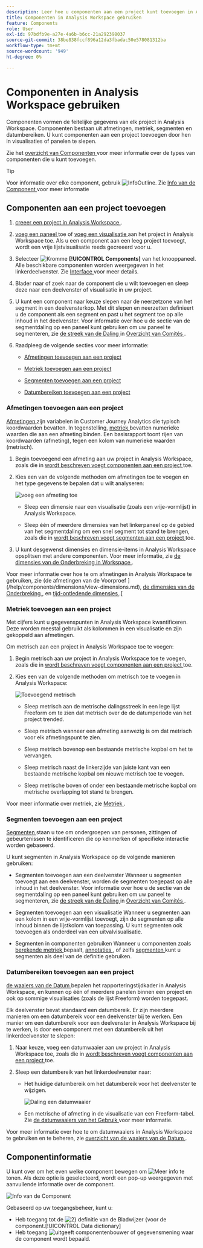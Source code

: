 ```yaml
---
description: Leer hoe u componenten aan een project kunt toevoegen in Analysis Workspace
title: Componenten in Analysis Workspace gebruiken
feature: Components
role: User
exl-id: 97bdfb9e-a27e-4a6b-b6cc-21a292398037
source-git-commit: 38be838fccf896a12da3fbadac50e578081312ba
workflow-type: tm+mt
source-wordcount: '949'
ht-degree: 0%

---
```


# Componenten in Analysis Workspace gebruiken

Componenten vormen de feitelijke gegevens van elk project in Analysis Workspace. Componenten bestaan uit afmetingen, metriek, segmenten en datumbereiken. U kunt componenten aan een project toevoegen door hen in visualisaties of panelen te slepen.

Zie het [ overzicht van Componenten ](/help/components/overview.md) voor meer informatie over de types van componenten die u kunt toevoegen.

>[!TIP]
>
>Voor informatie over elke component, gebruik ![ InfoOutline ](/help/assets/icons/InfoOutline.svg). Zie [ Info van de Component ](#component-info) voor meer informatie

## Componenten aan een project toevoegen

1. [ creeer een project in Analysis Workspace ](/help/analysis-workspace/build-workspace-project/create-projects.md).

1. [ voeg een paneel ](/help/analysis-workspace/c-panels/panels.md#create-a-panel) toe of [ voeg een visualisatie ](/help/analysis-workspace/visualizations/freeform-analysis-visualizations.md#add-visualizations-to-a-panel) aan het project in Analysis Workspace toe. Als u een component aan een leeg project toevoegt, wordt een vrije lijstvisualisatie reeds gecreeerd voor u.

1. Selecteer ![ Kromme ](/help/assets/icons/Curate.svg) **[!UICONTROL Components]** van het knooppaneel. Alle beschikbare componenten worden weergegeven in het linkerdeelvenster. Zie [ Interface ](/help/analysis-workspace/home.md#interface) voor meer details.

1. Blader naar of zoek naar de component die u wilt toevoegen en sleep deze naar een deelvenster of visualisatie in uw project.

1. U kunt een component naar keuze slepen naar de neerzetzone van het segment in een deelvensterkop. Met dit slepen en neerzetten definieert u de component als een segment en past u het segment toe op alle inhoud in het deelvenster.
Voor informatie over hoe u de sectie van de segmentdaling op een paneel kunt gebruiken om uw paneel te segmenteren, zie [ de streek van de Daling ](/help/analysis-workspace/c-panels/panels.md#drop-zone) in [ Overzicht van Comités ](/help/analysis-workspace/c-panels/panels.md).

1. Raadpleeg de volgende secties voor meer informatie:

   * [Afmetingen toevoegen aan een project](#add-dimensions-to-a-project)

   * [Metriek toevoegen aan een project](#add-metrics-to-a-project)

   * [Segmenten toevoegen aan een project](#add-segments-to-a-project)

   * [Datumbereiken toevoegen aan een project](#add-date-ranges-to-a-project)

### Afmetingen toevoegen aan een project

[ Afmetingen ](/help/components/dimensions/overview.md) zijn variabelen in Customer Journey Analytics die typisch koordwaarden bevatten. In tegenstelling, [ metriek ](/help/components/calc-metrics/calc-metr-overview.md) bevatten numerieke waarden die aan een afmeting binden. Een basisrapport toont rijen van koordwaarden (afmeting), tegen een kolom van numerieke waarden (metrisch).

1. Begin toevoegend een afmeting aan uw project in Analysis Workspace, zoals die in [ wordt beschreven voegt componenten aan een project ](#add-components-to-a-project) toe.

1. Kies een van de volgende methoden om afmetingen toe te voegen en het type gegevens te bepalen dat u wilt analyseren:

   ![ voeg een afmeting ](/help/components/assets/add-dimension.gif) toe

   * Sleep een dimensie naar een visualisatie (zoals een vrije-vormlijst) in Analysis Workspace.

   * Sleep één of meerdere dimensies van het linkerpaneel op de gebied van het segmentdaling om een snel segment tot stand te brengen, zoals die in [ wordt beschreven voegt segmenten aan een project ](#add-filters-to-a-project) toe.

1. U kunt desgewenst dimensies en dimensie-items in Analysis Workspace opsplitsen met andere componenten. Voor meer informatie, zie [ de dimensies van de Onderbreking in Workspace ](/help/components/dimensions/t-breakdown-fa.md).

Voor meer informatie over hoe te om afmetingen in Analysis Workspace te gebruiken, zie {de afmetingen van de Voorproef ](/help/components/dimensions/view-dimensions.md), [ de dimensies van de Onderbreking ](/help/components/dimensions/t-breakdown-fa.md), en [ tijd-ontledende dimensies ](/help/components/dimensions/time-parting-dimensions.md).[

### Metriek toevoegen aan een project

Met cijfers kunt u gegevenspunten in Analysis Workspace kwantificeren. Deze worden meestal gebruikt als kolommen in een visualisatie en zijn gekoppeld aan afmetingen.

Om metrisch aan een project in Analysis Workspace toe te voegen:

1. Begin metrisch aan uw project in Analysis Workspace toe te voegen, zoals die in [ wordt beschreven voegt componenten aan een project ](#add-components-to-a-project) toe.



1. Kies een van de volgende methoden om metrisch toe te voegen in Analysis Workspace:

   ![ Toevoegend metrisch ](/help/components/assets/add-metric.gif)

   * Sleep metrisch aan de metrische dalingsstreek in een lege lijst Freeform om te zien dat metrisch over de de datumperiode van het project trended.

   * Sleep metrisch wanneer een afmeting aanwezig is om dat metrisch voor elk afmetingspunt te zien.

   * Sleep metrisch bovenop een bestaande metrische kopbal om het te vervangen.

   * Sleep metrisch naast de linkerzijde van juiste kant van een bestaande metrische kopbal om nieuwe metrisch toe te voegen.

   * Sleep metrische boven of onder een bestaande metrische kopbal om metrische overlapping tot stand te brengen.


Voor meer informatie over metriek, zie [ Metriek ](/help/components/apply-create-metrics.md).

### Segmenten toevoegen aan een project

[ Segmenten ](/help/components/segments/seg-overview.md) staan u toe om ondergroepen van personen, zittingen of gebeurtenissen te identificeren die op kenmerken of specifieke interactie worden gebaseerd.

U kunt segmenten in Analysis Workspace op de volgende manieren gebruiken:

* Segmenten toevoegen aan een deelvenster
Wanneer u segmenten toevoegt aan een deelvenster, worden de segmenten toegepast op alle inhoud in het deelvenster.
Voor informatie over hoe u de sectie van de segmentdaling op een paneel kunt gebruiken om uw paneel te segmenteren, zie [ de streek van de Daling ](/help/analysis-workspace/c-panels/panels.md#drop-zone) in [ Overzicht van Comités ](/help/analysis-workspace/c-panels/panels.md).

* Segmenten toevoegen aan een visualisatie
Wanneer u segmenten aan een kolom in een vrije-vormlijst toevoegt, zijn de segmenten op alle inhoud binnen de lijstkolom van toepassing. U kunt segmenten ook toevoegen als onderdeel van een uitvalvisualisatie.

* Segmenten in componenten gebruiken
Wanneer u componenten zoals [ berekende metriek ](/help/components/calc-metrics/cm-workflow/metrics-with-segments.md) bepaalt, [ annotaties ](/help/components/annotations/create-annotations.md#annotation-builder), of zelfs [ segmenten ](/help/components/segments/seg-builder.md) kunt u segmenten als deel van de definitie gebruiken.


### Datumbereiken toevoegen aan een project

[ de waaiers van de Datum ](/help/components/date-ranges/overview.md) bepalen het rapporteringstijdkader in Analysis Workspace, en kunnen op één of meerdere panelen binnen een project en ook op sommige visualisaties (zoals de lijst Freeform) worden toegepast.

Elk deelvenster bevat standaard een datumbereik. Er zijn meerdere manieren om een datumbereik voor een deelvenster bij te werken. Een manier om een datumbereik voor een deelvenster in Analysis Workspace bij te werken, is door een component met een datumbereik uit het linkerdeelvenster te slepen:

1. Naar keuze, voeg een datumwaaier aan uw project in Analysis Workspace toe, zoals die in [ wordt beschreven voegt componenten aan een project ](#add-components-to-a-project) toe.

1. Sleep een datumbereik van het linkerdeelvenster naar:

   * Het huidige datumbereik om het datumbereik voor het deelvenster te wijzigen.

     ![ Daling een datumwaaier ](assets/add-date-range.gif)

   * Een metrische of afmeting in de visualisatie van een Freeform-tabel. Zie [ de datumwaaiers van het Gebruik ](/help/components/date-ranges/overview.md#use-date-ranges) voor meer informatie.

Voor meer informatie over hoe te om datumwaaiers in Analysis Workspace te gebruiken en te beheren, zie [ overzicht van de waaiers van de Datum ](/help/components/date-ranges/overview.md).

## Componentinformatie

U kunt over om het even welke component bewegen om ![ Meer info ](/help/assets/icons/InfoOutline.svg) te tonen. Als deze optie is geselecteerd, wordt een pop-up weergegeven met aanvullende informatie over de component.

![ Info van de Component ](assets/component-info.png)

Gebaseerd op uw toegangsbeheer, kunt u:

* Heb toegang tot de ![ 2} definitie van de Bladwijzer ](/help/assets/icons/Bookmark.svg) {voor de component.[!UICONTROL Data dictionary]
* Heb toegang ![ uitgeeft ](/help/assets/icons/Edit.svg) componentenbouwer of gegevensmening waar de component wordt bepaald.
